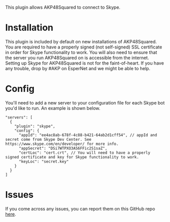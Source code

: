This plugin allows AKP48Squared to connect to Skype.

# Installation

This plugin is included by default on new installations of AKP48Squared. You are required to have a properly signed (not self-signed) SSL certificate in order for Skype functionality to work. You will also need to ensure that the server you run AKP48Squared on is accessible from the internet. Setting up Skype for AKP48Squared is not for the faint-of-heart. If you have any trouble, drop by #AKP on EsperNet and we might be able to help.

# Config

You'll need to add a new server to your configuration file for each Skype bot you'd like to run. An example is shown below.

```
"servers": [
  {
    "plugin": "skype",
    "config": {
      "appId": "ee4ac8ab-678f-4c88-b421-64ab2d1cff54", // appId and secret come from Skype Dev Center. See https://www.skype.com/en/developer/ for more info.
      "appSecret": "DSi7WTPXO3AS6FFic2S1saZ",
      "certLoc": "cert.crt", // You will need to have a properly signed certificate and key for Skype functionality to work.
      "keyLoc": "secret.key"
    }
  }
]
```

# Issues

If you come across any issues, you can report them on this GitHub repo [here](https://github.com/AKP48Squared/skype-server/issues).
